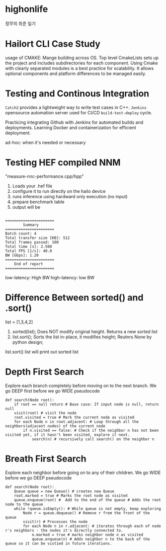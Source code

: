 # highonlife
정무의 취준 일기

# Hailort CLI Case Study
usage of CMAKE: Mange building across OS. Top level CmakeLists sets up the project and includes subdirectories for each component. Using Cmake with clearly separated modules is a best practice for scalability. It allows optional components and platform differences to be managed easily. 

# Testing and Continous Integration
`Catch2` provides a lightweight way to write test cases in C++.
`Jenkins` opensource automation server used for CI/CD `build-test-deploy` cycle.

Practicing integrating Github with Jenkins for automated builds and deployments.
Learning Docker and containerization for efficient deployment.

ad-hoc: when it's needed or necessary

# Testing HEF compiled NNM
"measure-nnc-performance.cpp/hpp"
1. Loads your .hef file
2. configure it to run directly on the hailo device
3. runs inference using hardward only execution (no input)
4. prepare benchmark table
5. output will be
```Starting HW infer Estimator...

======================
        Summary
======================
Batch count: 4
Total transfer size [KB]: 512
Total frames passed: 100
Total time [s]: 2.500
Total FPS [1/s]: 40.0
BW [Gbps]: 1.20
======================
    End of report
======================
```
low-latency: High BW
high-latency: low BW

# Difference Between sorted() and .sort()
list = [1,3,4,2]
1. sorted(list); Does NOT modify original height. Returns a new sorted list
2. list.sort(); Sorts the list in-place, it modifies height; Reutnrs None by python design;

list.sort()
list
will print out sorted list

# Depth First Search
Explore each branch completely before moving on to the next branch.
We go DEEP first before we go WIDE
pseudocode
```
def search(Node root):
    if root == null return # Base case: If input node is null, return null
    visit(root) # visit the node
    root.visited = true # Mark the current node as visited
    for each Node n in root.adjacent: # Loop through all the neighbors(adjacent nodes) of the current node
        if n.visited == false: # Check if the neighbor n has not been visited yet, if it hasn't been visited, explore it next.
            search(n) # recursively call search() on the neighbor n
```
# Breath First Search
Explore each neighbor before going on to any of their children.
We go WIDE before we go DEEP
pseudocode
```
def search(Node root):
    Queue queue = new Queue() # creates new Queue
    root.marked = true # Marks the root node as visited
    queue.enqueue(root) #  Add to the end of the queue # Adds the root node to the queue
    while !queue.isEmpty(): # While queue is not empty, keep exploring
        Node r = queue.dequeue() # Remove r from the front of the queue
        visit(r) # Processes the node
        for each Node n in r.adjacent: # iterates through each of node r's neighbors - the nodes it's directly connected to. 
            n.marked = true # marks neighbor node n as visited
            queue.enqueue(n) # Adds neighbor n to the back of the queue so it can be vistied in future iterations. 
```